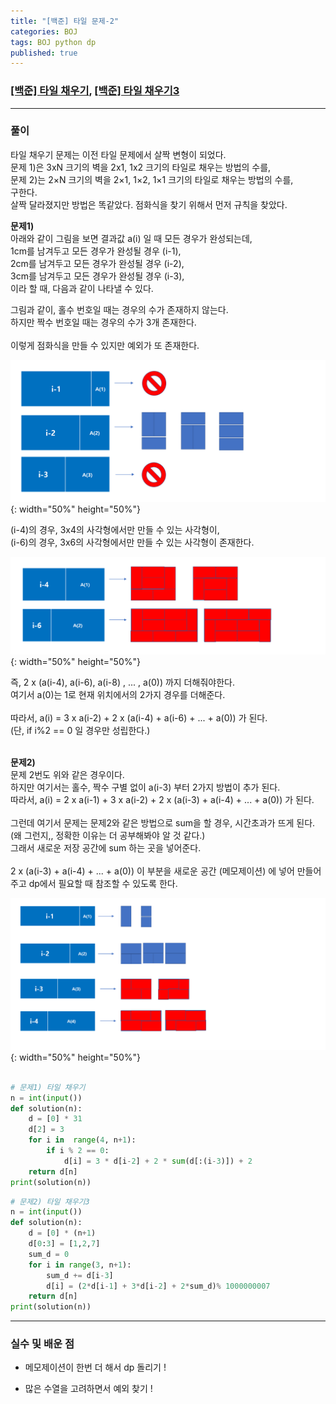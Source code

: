 ```yaml
---
title: "[백준] 타일 문제-2"
categories: BOJ
tags: BOJ python dp
published: true
---
```


### [[백준] 타일 채우기](https://www.acmicpc.net/problem/2133), [[백준] 타일 채우기3](https://www.acmicpc.net/problem/14852)

---

### 풀이

타일 채우기 문제는 이전 타일 문제에서 살짝 변형이 되었다.  
문제 1)은 3xN 크기의 벽을 2x1, 1x2 크기의 타일로 채우는 방법의 수를,  
문제 2)는 2×N 크기의 벽을 2×1, 1×2, 1×1 크기의 타일로 채우는 방법의 수를,  
구한다.  
살짝 달라졌지만 방법은 똑같았다. 점화식을 찾기 위해서 먼저 규칙을 찾았다.

**문제1)**  
아래와 같이 그림을 보면 결과값 a(i) 일 때 모든 경우가 완성되는데,  
1cm를 남겨두고 모든 경우가 완성될 경우 (i-1),  
2cm를 남겨두고 모든 경우가 완성될 경우 (i-2),  
3cm를 남겨두고 모든 경우가 완성될 경우 (i-3),  
이라 할 때, 다음과 같이 나타낼 수 있다.

그림과 같이, 홀수 번호일 때는 경우의 수가 존재하지 않는다.  
하지만 짝수 번호일 때는 경우의 수가 3개 존재한다.  
<br>
이렇게 점화식을 만들 수 있지만 예외가 또 존재한다.

![s1](/assets/images/coding-Imges/img3.png){: width="50%" height="50%"}

(i-4)의 경우, 3x4의 사각형에서만 만들 수 있는 사각형이,  
(i-6)의 경우, 3x6의 사각형에서만 만들 수 있는 사각형이 존재한다.

![s2](/assets/images/coding-Imges/img4.png){: width="50%" height="50%"}

즉, 2 x (a(i-4), a(i-6), a(i-8) , ... , a(0)) 까지 더해줘야한다.  
여기서 a(0)는 1로 현재 위치에서의 2가지 경우를 더해준다.  
<br>
따라서, a(i) = 3 x a(i-2) + 2 x (a(i-4) + a(i-6) + ... + a(0)) 가 된다.  
(단, if i%2 == 0 일 경우만 성립한다.)
<br><br>

**문제2)**  
문제 2번도 위와 같은 경우이다.  
하지만 여기서는 홀수, 짝수 구별 없이 a(i-3) 부터 2가지 방법이 추가 된다.  
따라서, a(i) = 2 x a(i-1) + 3 x a(i-2) + 2 x (a(i-3) + a(i-4) + ... + a(0)) 가 된다.  
<br>
그런데 여기서 문제는 문제2와 같은 방법으로 sum을 할 경우, 시간초과가 뜨게 된다.  
(왜 그런지,, 정확한 이유는 더 공부해봐야 알 것 같다.)  
그래서 새로운 저장 공간에 sum 하는 곳을 넣어준다.  
<br>
2 x (a(i-3) + a(i-4) + ... + a(0)) 이 부분을 새로운 공간 (메모제이션) 에 넣어 만들어주고 dp에서 필요할 때 참조할 수 있도록 한다.

![s2](/assets/images/coding-Imges/img5.png){: width="50%" height="50%"}

```python

# 문제1) 타일 채우기
n = int(input())
def solution(n):
    d = [0] * 31
    d[2] = 3
    for i in  range(4, n+1):
        if i % 2 == 0:
            d[i] = 3 * d[i-2] + 2 * sum(d[:(i-3)]) + 2
    return d[n]
print(solution(n))
```

```python
# 문제2) 타일 채우기3
n = int(input())
def solution(n):
    d = [0] * (n+1)
    d[0:3] = [1,2,7]
    sum_d = 0
    for i in range(3, n+1):
        sum_d += d[i-3]
        d[i] = (2*d[i-1] + 3*d[i-2] + 2*sum_d)% 1000000007
    return d[n]
print(solution(n))
```

---

### 실수 및 배운 점

- 메모제이션이 한번 더 해서 dp 돌리기 !

- 많은 수열을 고려하면서 예외 찾기 !
